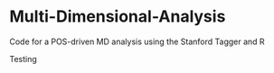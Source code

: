 # Multi-Dimensional-Analysis
Code for a POS-driven MD analysis using the Stanford Tagger and R

Testing
